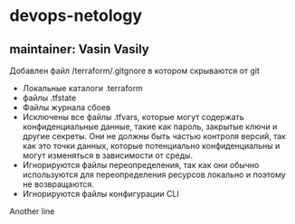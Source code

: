 # devops-netology
## maintainer: Vasin Vasily

Добавлен файл /terraform/.gitgnore в котором скрываются от git
- Локальные каталоги .terraform
- файлы .tfstate
- Файлы журнала сбоев
- Исключены все файлы .tfvars, которые могут содержать конфиденциальные данные, такие как пароль, закрытые ключи и другие секреты. Они не должны быть частью контроля версий, так как это точки данных, которые потенциально конфиденциальны и могут изменяться в зависимости от среды.
- Игнорируются файлы переопределения, так как они обычно используются для переопределения ресурсов локально и поэтому не возвращаются.
- Игнорируются файлы конфигурации CLI

Another line